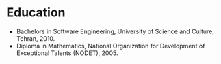 

Education
======
* Bachelors in Software Engineering, University of Science and Culture, Tehran, 2010.
* Diploma in Mathematics, National Organization for Development of Exceptional Talents (NODET), 2005.
  


